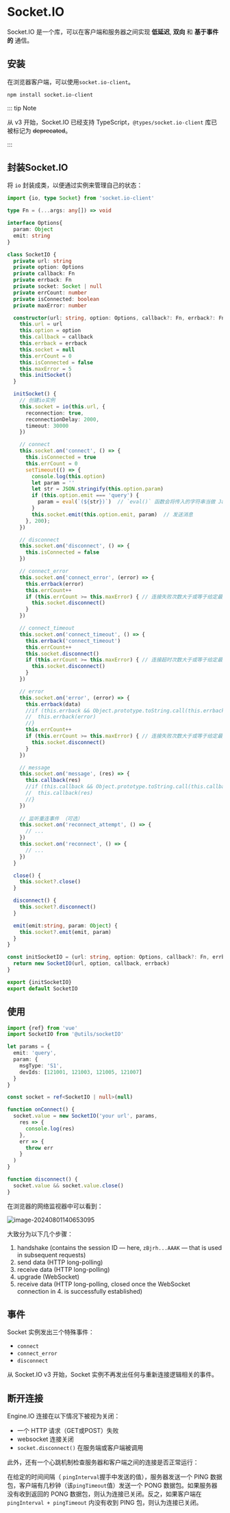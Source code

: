 # Socket.IO

Socket.IO 是一个库，可以在客户端和服务器之间实现 **低延迟**, **双向** 和 **基于事件的** 通信。

## 安装

在浏览器客户端，可以使用`socket.io-client`。

```bash
npm install socket.io-client
```

::: tip Note

从 v3 开始，Socket.IO 已经支持 TypeScript，`@types/socket.io-client` 库已被标记为 ~~deprecated~~。

:::

##  封装Socket.IO

将 `io` 封装成类，以便通过实例来管理自己的状态：

```ts [socketIO.ts]
import {io, type Socket} from 'socket.io-client'

type Fn = (...args: any[]) => void

interface Options{
  param: Object
  emit: string
}

class SocketIO {
  private url: string
  private option: Options
  private callback: Fn
  private errback: Fn
  private socket: Socket | null
  private errCount: number
  private isConnected: boolean
  private maxError: number

  constructor(url: string, option: Options, callback?: Fn, errback?: Fn) {
    this.url = url
    this.option = option
    this.callback = callback
    this.errback = errback
    this.socket = null
    this.errCount = 0
    this.isConnected = false
    this.maxError = 5
    this.initSocket()
  }

  initSocket() {
    // 创建io实例
    this.socket = io(this.url, {
      reconnection: true,
      reconnectionDelay: 2000,
      timeout: 30000
    })

    // connect
    this.socket.on('connect', () => {
      this.isConnected = true
      this.errCount = 0
      setTimeout(() => {
        console.log(this.option)
        let param = ''
        let str = JSON.stringify(this.option.param)
        if (this.option.emit === 'query') {
          param = eval(`(${str})`)  // `eval()` 函数会将传入的字符串当做 JavaScript 代码进行执行
        }
        this.socket.emit(this.option.emit, param)  // 发送消息
      }, 200);
    })

    // disconnect
    this.socket.on('disconnect', () => {
      this.isConnected = false
    })

    // connect_error
    this.socket.on('connect_error', (error) => {
      this.errback(error)
      this.errCount++
      if (this.errCount >= this.maxError) { // 连接失败次数大于或等于给定最大连接数 则断开连接
        this.socket.disconnect()
      }
    })

    // connect_timeout
    this.socket.on('connect_timeout', () => {
      this.errback('connect_timeout')
      this.errCount++
      this.socket.disconnect()
      if (this.errCount >= this.maxError) { // 连接超时次数大于或等于给定最大连接数 则断开连接
        this.socket.disconnect()
      }
    })

    // error
    this.socket.on('error', (error) => {
      this.errback(data)
      //if (this.errback && Object.prototype.toString.call(this.errback) === '[object Function]') {
      //  this.errback(error)
      //}
      this.errCount++
      if (this.errCount >= this.maxError) { // 连接失败次数大于或等于给定最大连接数 则断开连接
        this.socket.disconnect()
      }
    })

    // message
    this.socket.on('message', (res) => {
      this.callback(res)
      //if (this.callback && Object.prototype.toString.call(this.callback) === '[object Function]') {
      //  this.callback(res)
      //}
    })
    
    // 监听重连事件 （可选）
    this.socket.on('reconnect_attempt', () => {
      // ...
    })
    this.socket.on('reconnect', () => {
      // ...
    })
  }

  close() {
    this.socket?.close()
  }

  disconnect() {
    this.socket?.disconnect()
  }

  emit(emit:string, param: Object) {
    this.socket?.emit(emit, param)
  }
}

const initSocketIO = (url: string, option: Options, callback?: Fn, errback?: Fn) => {
  return new SocketIO(url, option, callback, errback)
}

export {initSocketIO}
export default SocketIO
```



## 使用

```ts
import {ref} from 'vue'
import SocketIO from '@utils/socketIO'

let params = {
  emit: 'query',
  param: {
    msgType: 'S1',
    devIds: [121001, 121003, 121005, 121007]
  }
}

const socket = ref<SocketIO | null>(null)

function onConnect() {
  socket.value = new SocketIO('your url', params,
    res => {
      console.log(res)
    },
    err => {
      throw err
    }
  )
}

function disconnect() {
  socket.value && socket.value.close()
}
```



在浏览器的网络监视器中可以看到：

![image-20240801140653095](https://pic-liclo.oss-cn-chengdu.aliyuncs.com/img2/202408011407415.png)

大致分为以下几个步骤：

1. handshake (contains the session ID — here, `zBjrh...AAAK` — that is used in subsequent requests)
2. send data (HTTP long-polling)
3. receive data (HTTP long-polling)
4. upgrade (WebSocket)
5. receive data (HTTP long-polling, closed once the WebSocket connection in 4. is successfully established)





## 事件

Socket 实例发出三个特殊事件：

- `connect`
- `connect_error`
- `disconnect`

从 Socket.IO v3 开始，Socket 实例不再发出任何与重新连接逻辑相关的事件。



## 断开连接

Engine.IO 连接在以下情况下被视为关闭：

- 一个 HTTP 请求（GET或POST）失败
- websocket 连接关闭
- `socket.disconnect()` 在服务端或客户端被调用

此外，还有一个心跳机制检查服务器和客户端之间的连接是否正常运行：

在给定的时间间隔（ `pingInterval`握手中发送的值），服务器发送一个 PING 数据包，客户端有几秒钟（该`pingTimeout`值）发送一个 PONG 数据包。如果服务器没有收到返回的 PONG 数据包，则认为连接已关闭。反之，如果客户端在 `pingInterval + pingTimeout` 内没有收到 PING 包，则认为连接已关闭。



